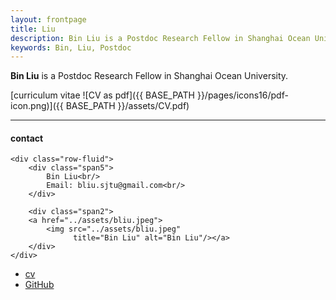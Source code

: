 ```yaml
---
layout: frontpage
title: Liu
description: Bin Liu is a Postdoc Research Fellow in Shanghai Ocean University. 
keywords: Bin, Liu, Postdoc
---
```


**Bin Liu** is a Postdoc Research Fellow in Shanghai Ocean University. 

[curriculum vitae ![CV as pdf]({{ BASE_PATH }}/pages/icons16/pdf-icon.png)]({{ BASE_PATH }}/assets/CV.pdf)<br/>


---


<div class="container">
<h4><a name="contact"></a>contact</h4>

    <div class="row-fluid">
        <div class="span5">
            Bin Liu<br/>
            Email: bliu.sjtu@gmail.com<br/>
        </div>

        <div class="span2">
        <a href="../assets/bliu.jpeg">
            <img src="../assets/bliu.jpeg"
                  title="Bin Liu" alt="Bin Liu"/></a>
        </div>
    </div>
</div>

<div class="navbar">
  <div class="navbar-inner">
      <ul class="nav">
          <li><a href="{{ BASE_PATH }}/assets/CV.pdf">cv</a></li>
          <li><a href="https://github.com/bliuSHOU">GitHub</a></li>
      </ul>
  </div>
</div>

<!--
    <li><a href="https://twitter.com/dog_feelings">Twitter (@dog_feelings)</a></li>
-->